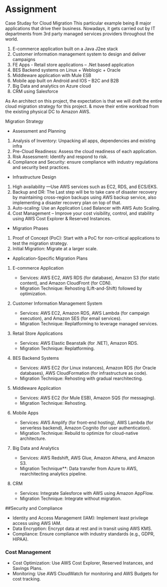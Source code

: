 # Assignment
Case Studay for Cloud Migration 
This particular example being 8 major applications that drive their business. Nowadays, it gets carried out by IT departments from 3rd party managed services providers throughout the world.
1. E-commerce application built on a Java J2ee stack
2. Customer information management system to design and deliver campaigns
3. FE Apps - Retail store applications – .Net based application
4. BES Backend systems on Linux + Weblogic + Oracle
5. Middleware application with Mule ESB
6. Mobile app built on Android and IOS – B2C and B2B
7. Big Data and analytics on Azure cloud
8. CRM using Salesforce

As An architect on this project, the expectation is that we will draft the entire cloud migration strategy for this project. & move their entire workload from the existing physical DC to Amazon AWS.

Migration Strategy
- Assessment and Planning
1. Analysis of Inventory: Unpacking all apps, dependencies and existing infra
2. Pre-Cloud Readiness: Assess the cloud readiness of each application.
3. Risk Assessment: Identify and respond to risk.
4. Compliance and Security: ensure compliance with industry regulations and security best practices.

- Infrastructure Design
1. High availability —Use AWS services such as EC2, RDS, and ECS/EKS.
2. Backup and DR: The Last step will be to take care of disaster recovery by maintaining cross-region backups using AWS backup service, also implementing a disaster recovery plan on top of that.
3. Auto-scaling: Use an Application Load Balancer with AWS Auto Scaling.
4. Cost Management – Improve your cost visibility, control, and stability using AWS Cost Explorer & Reserved Instances.

- Migration Phases
1. Proof of Concept (PoC): Start with a PoC for non-critical applications to test the migration strategy.
2. Initial Migration: Migrate at a larger scale.

- Application-Specific Migration Plans
1. E-commerce Application
    - Services: AWS EC2, AWS RDS (for database), Amazon S3 (for static content), and Amazon CloudFront (for CDN).
    - Migration Technique: Rehosting (Lift-and-Shift) followed by optimization.

2. Customer Information Management System
    - Services: AWS EC2, Amazon RDS, AWS Lambda (for campaign execution), and Amazon SES (for email services).
    - Migration Technique: Replatforming to leverage managed services.

3. Retail Store Applications
    - Services: AWS Elastic Beanstalk (for .NET), Amazon RDS.
    - Migration Technique: Replatforming.

4. BES Backend Systems
    - Services: AWS EC2 (for Linux instances), Amazon RDS (for Oracle databases), AWS CloudFormation (for infrastructure as code).
    - Migration Technique: Rehosting with gradual rearchitecting.

5. Middleware Application
    - Services: AWS EC2 (for Mule ESB), Amazon SQS (for messaging).
    - Migration Technique: Rehosting.

6. Mobile Apps
    - Services: AWS Amplify (for front-end hosting), AWS Lambda (for serverless backend), Amazon Cognito (for user authentication).
    - Migration Technique: Rebuild to optimize for cloud-native architecture.

7. Big Data and Analytics
    - Services: AWS Redshift, AWS Glue, Amazon Athena, and Amazon S3.
    - Migration Technique**: Data transfer from Azure to AWS, rearchitecting analytics pipeline.

8. CRM
    - Services: Integrate Salesforce with AWS using Amazon AppFlow.
    - Migration Technique: Integrate without migration.
  
##Security and Compliance
- Identity and Access Management (IAM): Implement least privilege access using AWS IAM.
- Data Encryption: Encrypt data at rest and in transit using AWS KMS.
- Compliance: Ensure compliance with industry standards (e.g., GDPR, HIPAA).

### Cost Management
- Cost Optimization: Use AWS Cost Explorer, Reserved Instances, and Savings Plans.
- Monitoring: Use AWS CloudWatch for monitoring and AWS Budgets for cost tracking.

